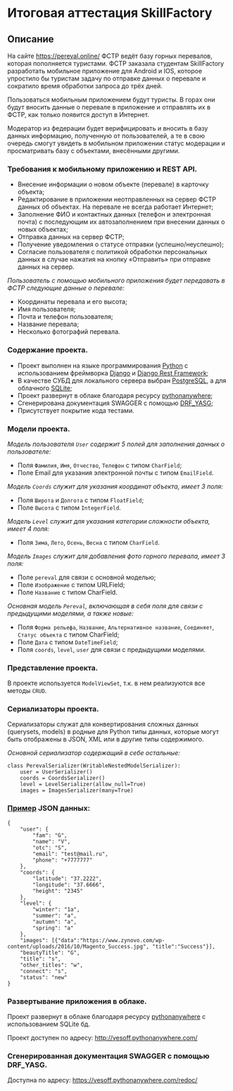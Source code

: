 # Итоговая аттестация SkillFactory
## Описание

На сайте https://pereval.online/ ФСТР ведёт базу горных перевалов, которая пополняется туристами.
ФСТР заказала студентам SkillFactory разработать мобильное приложение для Android и IOS, которое упростило бы туристам задачу по отправке данных о перевале и сократило время обработки запроса до трёх дней.

Пользоваться мобильным приложением будут туристы. В горах они будут вносить данные о перевале в приложение и отправлять их в ФСТР, как только появится доступ в Интернет.

Модератор из федерации будет верифицировать и вносить в базу данных информацию, полученную от пользователей, а те в свою очередь смогут увидеть в мобильном приложении статус модерации и просматривать базу с объектами, внесёнными другими.

### Требования к мобильному приложению и REST API.

* Внесение информации о новом объекте (перевале) в карточку объекта;
* Редактирование в приложении неотправленных на сервер ФСТР данных об объектах. На перевале не всегда работает Интернет;
* Заполнение ФИО и контактных данных (телефон и электронная почта) с последующим их автозаполнением при внесении данных о новых объектах;
* Отправка данных на сервер ФСТР;
* Получение уведомления о статусе отправки (успешно/неуспешно);
* Согласие пользователя с политикой обработки персональных данных в случае нажатия на кнопку «Отправить» при отправке данных на сервер.

_Пользователь с помощью мобильного приложения будет передавать в ФСТР следующие данные о перевале:_

* Координаты перевала и его высота;
* Имя пользователя;
* Почта и телефон пользователя;
* Название перевала;
* Несколько фотографий перевала.

### Содержание проекта.

* Проект выполнен на языке программирования [Python](https://www.python.org/) с использованием фреймворка [Django](https://www.djangoproject.com/) и [Django Rest Framework](https://www.django-rest-framework.org/);
* В качестве СУБД для локального сервера выбран [PostgreSQL](https://www.postgresql.org/), а для облачного [SQLite](https://www.sqlite.org/index.html);
* Проект развернут в облаке благодаря ресурсу [pythonanywhere](https://www.pythonanywhere.com/);
* Сгенерирована документация SWAGGER с помощью [DRF_YASG](https://drf-yasg.readthedocs.io/en/stable/readme.html);
* Присутствует покрытие кода тестами.

### Модели проекта.

_Модель пользователя `User` содержит 5 полей для заполнения данных о пользователе:_

* Поля `Фамилия`, `Имя`, `Отчество`, `Телефон` c типом `CharField`;
* Поле Email для указания электронной почты с типом `EmailField`.

_Модель `Coords` служит для указания координат объекта, имеет 3 поля:_

* Поля `Широта` и `Долгота` с типом `FloatField`;
* Поле `Высота` с типом `IntegerField`.

_Модель `Level` служит для указания категории сложности объекта, имеет 4 поля:_

* Поля `Зима`, `Лето`, `Осень`, `Весна` с типом `CharField`.

_Модель `Images` служит для добавления фото горного перевала, имеет 3 поля:_

* Поле `pereval` для связи с основной моделью;
* Поле `Изображение` с типом URLField;
* Поле `Название` с типом CharField.

_Основная модель `Pereval`, включающая в себя поля для связи с предыдущими моделями, а также новые:_

* Поля `Форма рельефа`, `Название`, `Альтернативное название`, `Соединяет`, `Статус объекта` с типом CharField;
* Поле `Дата` с типом `DateTimeField`;
* Поля `coords`, `level`, `user` для связи с предыдущими моделями.

### Представление проекта.

В проекте используется `ModelViewSet`, т.к. в нем реализуются все методы `CRUD`.

### Сериализаторы проекта.

Сериализаторы служат для конвертирования сложных данных (querysets, models) в родные для Python типы данных, которые могут быть отображены в JSON, XML или в другие типы содержимого.

_Основной сериализатор содержащий в себе остальные:_

```
class PerevalSerializer(WritableNestedModelSerializer):
    user = UserSerializer()
    coords = CoordsSerializer()
    level = LevelSerializer(allow_null=True)
    images = ImagesSerializer(many=True)
```

### [Пример](https://github.com/Vesoff/SprintPereval/blob/master/JSON%20raw_data%20example) JSON данных:

```
{
    "user": {
        "fam": "G",
        "name": "V",
        "otc": "S",
        "email": "test@mail.ru",
        "phone": "+7777777"
    },
    "coords": {
        "latitude": "37.2222",
        "longitude": "37.6666",
        "height": "2345"
    },
    "level": {
        "winter": "1a",
        "summer": "a",
        "autumn": "a",
        "spring": "a"
    },
    "images": [{"data":"https://www.zynovo.com/wp-content/uploads/2016/10/Magento_Success.jpg", "title":"Success"}],
    "beautyTitle": "G",
    "title": "s",
    "other_titles": "w",
    "connect": "s",
    "status": "new"
}
```

### Развертывание приложения в облаке.

Проект развернут в облаке благодаря ресурсу [pythonanywhere](https://www.pythonanywhere.com/) с использованием SQLite бд.

Проект доступен по адресу: http://vesoff.pythonanywhere.com/

### Сгенерированная документация SWAGGER c помощью DRF_YASG.

Доступна по адресу: https://vesoff.pythonanywhere.com/redoc/
